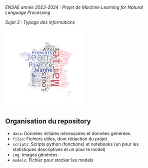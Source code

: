 
_ENSAE année 2023-2024 :  Projet de Machine Learning for Natural Language Processing_

_Sujet 3 : Typage des informations_

<img src="https://github.com/cdechaux/Projet_NLP_3A/blob/main/img/nuage_mots.png?raw=true" width="250" height="250" alt="nuage_motsts">

## Organisation du repository

- `data`: Données initiales nécessaires et données générées.
- `files`: Fichiers utiles, dont rédaction du projet.
- `scripts`: Scripts python (fonctions) et notebooks (un pour les statistiques descriptives et un pour le model)
- `img`: Images générées
- `models`: Fichier pour stocker les models

